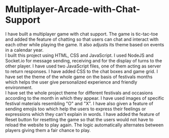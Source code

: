 # Multiplayer-Arcade-with-Chat-Support
I have built a multiplayer game with chat support. The game is tic-tac-toe and added the feature of chatting so that users can chat and interact with each other while playing the game. It also adjusts its theme based on events in a calendar year.\
I built this project using HTML, CSS and JavaScript. I used NodeJS and Socket.io for message sending, receiving and for the display of turns to the other player. I have used two JavaScript files, one of them acting as server to return responses. I have added CSS to the chat boxes and game grid. I have set the theme of the whole game on the basis of festivals months which helps the user give personalized experience and friendly environment.\
I have set the whole project theme for different festivals and occasions according to the month in which they appear. I have used images of specific festival materials resembling "O" and "X". I have also given a feature of sending emojis too which help the users to express their feelings or expressions which they can't explain in words. I have added the feature of Reset button for resetting the game so that the users would not have to reload the website to play again. The logic automatically alternates between players giving them a fair chance to play.
